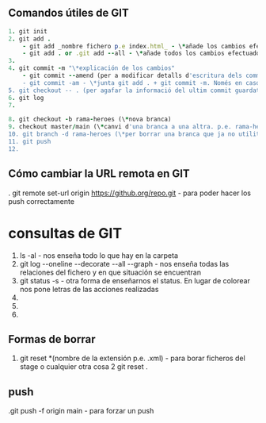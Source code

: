## Comandos útiles de GIT
```ruby 
1. git init
2. git add .
    - git add _nombre fichero p.e index.html_ - \*añade los cambios efectuados en este fichero\*
    - git add . or .git add --all - \*añade todos los cambios efectuados hasta el momento\*
3. 
4. git commit -m "\*explicación de los cambios"
    - git commit --amend (per a modificar detalls d'escritura dels commits)
    - git commit -am - \*junta git add . + git commit -m. Només en casos en seguiments continuos\*
5. git checkout -- . (per agafar la informació del ultim commit guardat en cas d'un error)
6. git log
7. 

8. git checkout -b rama-heroes (\*nova branca)
9. checkout master/main (\*canvi d'una branca a una altra. p.e. rama-heroes a main)
10. git branch -d rama-heroes (\*per borrar una branca que ja no utilitzem)
11. git push
12. 
```
## Cómo cambiar la URL remota en GIT 

. git remote set-url origin https://github.org/repo.git - para poder hacer los push correctamente

# consultas de GIT

1. ls -al - nos enseña todo lo que hay en la carpeta
2. git log --oneline --decorate --all --graph - nos enseña todas las relaciones del fichero y en que situación se encuentran
3. git status -s - otra forma de enseñarnos el status. En lugar de colorear nos pone letras de las acciones realizadas
4. 
5. 
6. 

## Formas de borrar
1. git reset *(nombre de la extensión p.e. .xml) - para borar ficheros del stage o cualquier  otra cosa
2 git reset .

## push
.git push -f origin main - para forzar un push




